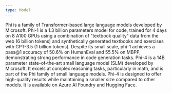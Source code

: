 ```yaml
---
type: Model
---
```


Phi is a family of Transformer-based large language models developed by Microsoft. Phi-1 is a 1.3 billion parameters model for code, trained for 4 days on 8 A100 GPUs using a combination of "textbook quality" data from the web (6 billion tokens) and synthetically generated textbooks and exercises with GPT-3.5 (1 billion tokens). Despite its small scale, phi-1 achieves a pass@1 accuracy of 50.6% on HumanEval and 55.5% on MBPP, demonstrating strong performance in code generation tasks. Phi-4 is a 14B parameter state-of-the-art small language model (SLM) developed by Microsoft. It excels at complex reasoning tasks, particularly in math, and is part of the Phi family of small language models. Phi-4 is designed to offer high-quality results while maintaining a smaller size compared to other models. It is available on Azure AI Foundry and Hugging Face.